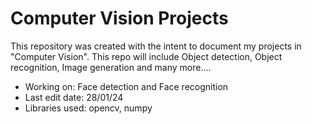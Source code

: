 # Computer Vision Projects

This repository was created with the intent to document my projects in "Computer Vision". This repo will include Object detection, Object recognition, Image generation and many more....

*   Working on: Face detection and Face recognition
*   Last edit date: 28/01/24
*   Libraries used: opencv, numpy
